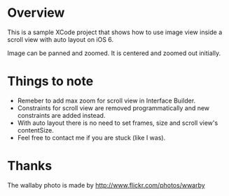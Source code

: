 # Overview

This is a sample XCode project that shows how to use image view inside a scroll view with auto layout on iOS 6.

Image can be panned and zoomed. It is centered and zoomed out initially.

# Things to note

* Remeber to add max zoom for scroll view in Interface Builder.
* Constraints for scroll view are removed programmatically and new constraints are added instead.
* With auto layout there is no need to set frames, size and scroll view's contentSize.
* Feel free to contact me if you are stuck (like I was).

# Thanks

The wallaby photo is made by http://www.flickr.com/photos/wwarby


